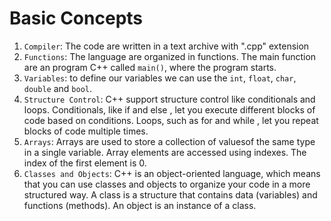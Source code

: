 # Basic Concepts

1. `Compiler`:  The code are written in a text archive with ".cpp" extension
2. `Functions`: The language are organized in functions. The main function are an program C++ called `main()`, where the program starts.
3. `Variables`: to define our variables we can use the `int`, `float`, `char`, `double` and `bool`.
4. `Structure Control`: C++ support structure control like conditionals and loops. Conditionals, like if and else , let you execute different blocks of code based on conditions. Loops, such as for and while , let you repeat blocks of code multiple times.
5. `Arrays`: Arrays are used to store a collection of values ​​of the same type in a single variable. Array elements are accessed using indexes. The index of the first element is 0.
6. `Classes and Objects`: C++ is an object-oriented language, which means that you can use classes and objects to organize your code in a more structured way. A class is a structure that contains data (variables) and functions (methods). An object is an instance of a class.
